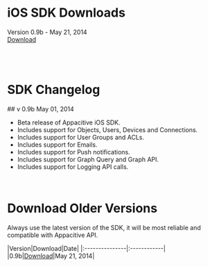 ﻿
<h1><span class="glyphicon glyphicon-download-alt"></span> iOS SDK Downloads</h1>
<span class="muted mbm">Version 0.9b - May 21, 2014</span>
<div> <a class="btn btn-primary pll prl" href="http://cdn.appacitive.com/sdk/ios/v0.9b/Appacitive.framework.zip">Download</a></div>
<br/>
<br/>
<br/>

<h1><span class="glyphicon glyphicon-time"></span> SDK Changelog</h1>
## v 0.9b
<span class="muted">May 01, 2014</span>

+   Beta release of Appacitive iOS SDK.
+   Includes support for Objects, Users, Devices and Connections.
+   Includes support for User Groups and ACLs.
+ 	Includes support for Emails.
+	Includes support for Push notifications.
+	Includes support for Graph Query and Graph API.
+ 	Includes support for Logging API calls.

<br/>

<h1><span class="glyphicon glyphicon-cloud-download"></span> Download Older Versions</h1>
Always use the latest version of the SDK, it will be most reliable and compatible with Appacitive API.

|Version|Download|Date|
|:---------------|:------------|
|0.9b|<a href="http://cdn.appacitive.com/sdk/ios/v0.9b/Appacitive.framework.zip">Download</a>|May 21, 2014|
